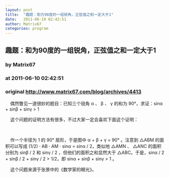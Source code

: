 ```yaml
---
layout: post
title:  "趣题：和为90度的一组锐角，正弦值之和一定大于1"
date:   2011-06-10 02:42:51
author: Matrix67
categories: program
---
```


## 趣题：和为90度的一组锐角，正弦值之和一定大于1
### by Matrix67
### at 2011-06-10 02:42:51
### original <http://www.matrix67.com/blog/archives/4413>

<p>    偶然瞥见一道很妙的题目：已知三个锐角 α 、 β 、 γ 的和为 90°，求证：sinα + sinβ + sinγ &gt; 1</p>
<p>    这个问题的证明方法有很多，不过大家一定会喜欢下面这个证明：</p>
<p>      <img src="http://www.matrix67.com/blogimage_2011/201106101.png" alt=""></p>
<p>    作一个半径为 1 的 90° 扇形，于是图中 α + β + γ = 90° 。注意到 △ABM 的面积可以写成 (1/2) · AB · AM · sinα = sinα / 2，类似地 △AMN 、 △ANC 的面积分别为 sinβ / 2 和 sinγ / 2 ，但他们的面积之和显然大于 △ABC。于是，sinα / 2 + sinβ / 2 + sinγ / 2 &gt; 1/2，即 sinα + sinβ + sinγ &gt; 1 。</p>
<p>    这个问题来源于张景中的《数学家的眼光》。</p><img src="http://www1.feedsky.com/t1/530998726/matrix67/feedsky/s.gif?r=http://www.matrix67.com/blog/archives/4413" border="0" height="0" width="0">